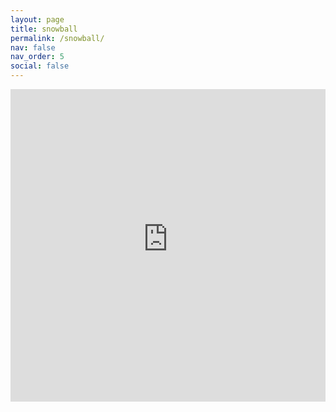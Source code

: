 ```yaml
---
layout: page
title: snowball
permalink: /snowball/
nav: false
nav_order: 5
social: false
---
```




<iframe src="https://app-snowball-bars.herokuapp.com/" height="500" width="100%" frameBorder="0"></iframe>
